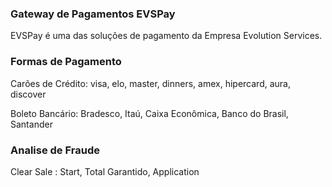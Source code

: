 <h3> Gateway de Pagamentos EVSPay</h3>
<p>EVSPay é uma das soluções de pagamento da Empresa Evolution Services.</p>

<h3> Formas de Pagamento</h3>
<p>Carões de Crédito: visa, elo, master, dinners, amex, hipercard, aura, discover</p>
<p>Boleto Bancário: Bradesco, Itaú, Caixa Econômica, Banco do Brasil, Santander</p>

<h3> Analise de Fraude</h3>
<p>Clear Sale : Start, Total Garantido, Application</p>
